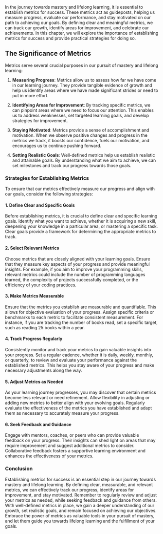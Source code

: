 
In the journey towards mastery and lifelong learning, it is essential to establish metrics for success. These metrics act as guideposts, helping us measure progress, evaluate our performance, and stay motivated on our path to achieving our goals. By defining clear and meaningful metrics, we can track our growth, identify areas for improvement, and celebrate our achievements. In this chapter, we will explore the importance of establishing metrics for success and provide practical strategies for doing so.

The Significance of Metrics
---------------------------

Metrics serve several crucial purposes in our pursuit of mastery and lifelong learning:

1. **Measuring Progress**: Metrics allow us to assess how far we have come in our learning journey. They provide tangible evidence of growth and help us identify areas where we have made significant strides or need to put in more effort.

2. **Identifying Areas for Improvement**: By tracking specific metrics, we can pinpoint areas where we need to focus our attention. This enables us to address weaknesses, set targeted learning goals, and develop strategies for improvement.

3. **Staying Motivated**: Metrics provide a sense of accomplishment and motivation. When we observe positive changes and progress in the metrics we track, it boosts our confidence, fuels our motivation, and encourages us to continue pushing forward.

4. **Setting Realistic Goals**: Well-defined metrics help us establish realistic and attainable goals. By understanding what we aim to achieve, we can set milestones and track our progress towards those goals.

### Strategies for Establishing Metrics

To ensure that our metrics effectively measure our progress and align with our goals, consider the following strategies:

#### 1. **Define Clear and Specific Goals**

Before establishing metrics, it is crucial to define clear and specific learning goals. Identify what you want to achieve, whether it is acquiring a new skill, deepening your knowledge in a particular area, or mastering a specific task. Clear goals provide a framework for determining the appropriate metrics to track.

#### 2. **Select Relevant Metrics**

Choose metrics that are closely aligned with your learning goals. Ensure that they measure key aspects of your progress and provide meaningful insights. For example, if you aim to improve your programming skills, relevant metrics could include the number of programming languages learned, the complexity of projects successfully completed, or the efficiency of your coding practices.

#### 3. **Make Metrics Measurable**

Ensure that the metrics you establish are measurable and quantifiable. This allows for objective evaluation of your progress. Assign specific criteria or benchmarks to each metric to facilitate consistent measurement. For instance, if you are tracking the number of books read, set a specific target, such as reading 25 books within a year.

#### 4. **Track Progress Regularly**

Consistently monitor and track your metrics to gain valuable insights into your progress. Set a regular cadence, whether it is daily, weekly, monthly, or quarterly, to review and evaluate your performance against the established metrics. This helps you stay aware of your progress and make necessary adjustments along the way.

#### 5. **Adjust Metrics as Needed**

As your learning journey progresses, you may discover that certain metrics become less relevant or need refinement. Allow flexibility in adjusting or adding new metrics to better align with your evolving goals. Regularly evaluate the effectiveness of the metrics you have established and adapt them as necessary to accurately measure your progress.

#### 6. **Seek Feedback and Guidance**

Engage with mentors, coaches, or peers who can provide valuable feedback on your progress. Their insights can shed light on areas that may require improvement and suggest additional metrics to consider. Collaborative feedback fosters a supportive learning environment and enhances the effectiveness of your metrics.

### Conclusion

Establishing metrics for success is an essential step in our journey towards mastery and lifelong learning. By defining clear, measurable, and relevant metrics, we can effectively track our progress, identify areas for improvement, and stay motivated. Remember to regularly review and adjust your metrics as needed, while seeking feedback and guidance from others. With well-defined metrics in place, we gain a deeper understanding of our growth, set realistic goals, and remain focused on achieving our objectives. Embrace the power of metrics as valuable tools in your pursuit of mastery, and let them guide you towards lifelong learning and the fulfillment of your goals.
